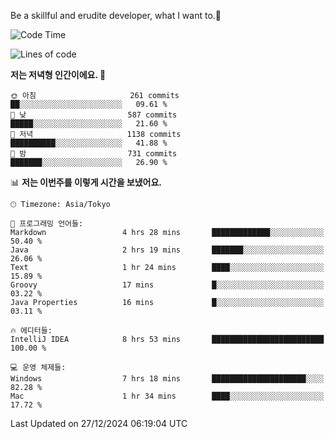 Be a skillful and erudite developer, what I want to.👶

<!--START_SECTION:waka-->
![Code Time](http://img.shields.io/badge/Code%20Time-1%2C484%20hrs%2029%20mins-blue)

![Lines of code](https://img.shields.io/badge/%EC%A0%80%EB%8A%94%20%EC%97%AC%ED%83%9C%EA%B9%8C%EC%A7%80%20-918.3%20thousand%20%EC%A4%84%EC%9D%98%20%EC%BD%94%EB%93%9C%EB%A5%BC%20%EC%9E%91%EC%84%B1%ED%96%88%EC%96%B4%EC%9A%94.-blue)

**저는 저녁형 인간이에요. 🦉** 

```text
🌞 아침                     261 commits         ██░░░░░░░░░░░░░░░░░░░░░░░   09.61 % 
🌆 낮　                     587 commits         █████░░░░░░░░░░░░░░░░░░░░   21.60 % 
🌃 저녁                     1138 commits        ██████████░░░░░░░░░░░░░░░   41.88 % 
🌙 밤　                     731 commits         ███████░░░░░░░░░░░░░░░░░░   26.90 % 
```


📊 **저는 이번주를 이렇게 시간을 보냈어요.** 

```text
🕑︎ Timezone: Asia/Tokyo

💬 프로그래밍 언어들: 
Markdown                 4 hrs 28 mins       █████████████░░░░░░░░░░░░   50.40 % 
Java                     2 hrs 19 mins       ███████░░░░░░░░░░░░░░░░░░   26.06 % 
Text                     1 hr 24 mins        ████░░░░░░░░░░░░░░░░░░░░░   15.89 % 
Groovy                   17 mins             █░░░░░░░░░░░░░░░░░░░░░░░░   03.22 % 
Java Properties          16 mins             █░░░░░░░░░░░░░░░░░░░░░░░░   03.11 % 

🔥 에디터들: 
IntelliJ IDEA            8 hrs 53 mins       █████████████████████████   100.00 % 

💻 운영 체제들: 
Windows                  7 hrs 18 mins       █████████████████████░░░░   82.28 % 
Mac                      1 hr 34 mins        ████░░░░░░░░░░░░░░░░░░░░░   17.72 % 
```


 Last Updated on 27/12/2024 06:19:04 UTC
<!--END_SECTION:waka-->
